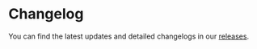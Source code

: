 # Changelog

You can find the latest updates and detailed changelogs in our [releases](https://github.com/stardew-valley-dedicated-server/server/releases).
